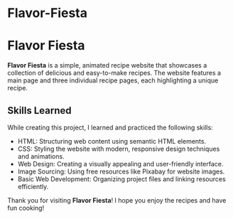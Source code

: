 # Flavor-Fiesta
# Flavor Fiesta

**Flavor Fiesta** is a simple, animated recipe website that showcases a collection of delicious and easy-to-make recipes. The website features a main page and three individual recipe pages, each highlighting a unique recipe.

## Skills Learned

While creating this project, I learned and practiced the following skills:

- HTML: Structuring web content using semantic HTML elements.
- CSS: Styling the website with modern, responsive design techniques and animations.
- Web Design: Creating a visually appealing and user-friendly interface.
- Image Sourcing: Using free resources like Pixabay for website images.
- Basic Web Development: Organizing project files and linking resources efficiently.

Thank you for visiting **Flavor Fiesta**! I hope you enjoy the recipes and have fun cooking!
